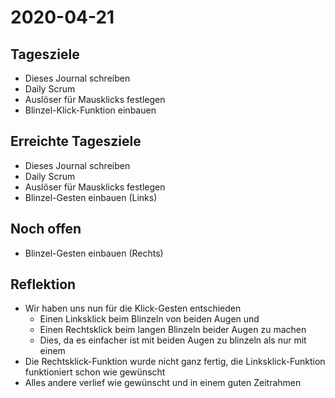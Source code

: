 # 2020-04-21

## Tagesziele

* Dieses Journal schreiben
* Daily Scrum
* Auslöser für Mausklicks festlegen
* Blinzel-Klick-Funktion einbauen

## Erreichte Tagesziele

* Dieses Journal schreiben
* Daily Scrum
* Auslöser für Mausklicks festlegen
* Blinzel-Gesten einbauen (Links)

## Noch offen

* Blinzel-Gesten einbauen (Rechts)

## Reflektion

* Wir haben uns nun für die Klick-Gesten entschieden
    * Einen Linksklick beim Blinzeln von beiden Augen und
    * Einen Rechtsklick beim langen Blinzeln beider Augen zu machen
    * Dies, da es einfacher ist mit beiden Augen zu blinzeln als nur mit einem
* Die Rechtsklick-Funktion wurde nicht ganz fertig, die Linksklick-Funktion funktioniert schon wie gewünscht
* Alles andere verlief wie gewünscht und in einem guten Zeitrahmen